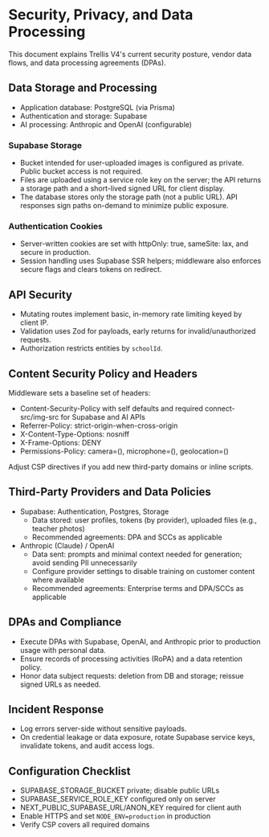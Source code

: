 # Security, Privacy, and Data Processing

This document explains Trellis V4's current security posture, vendor data flows, and data processing agreements (DPAs).

## Data Storage and Processing

- Application database: PostgreSQL (via Prisma)
- Authentication and storage: Supabase
- AI processing: Anthropic and OpenAI (configurable)

### Supabase Storage
- Bucket intended for user-uploaded images is configured as private. Public bucket access is not required.
- Files are uploaded using a service role key on the server; the API returns a storage path and a short-lived signed URL for client display.
- The database stores only the storage path (not a public URL). API responses sign paths on-demand to minimize public exposure.

### Authentication Cookies
- Server-written cookies are set with httpOnly: true, sameSite: lax, and secure in production.
- Session handling uses Supabase SSR helpers; middleware also enforces secure flags and clears tokens on redirect.

## API Security

- Mutating routes implement basic, in-memory rate limiting keyed by client IP.
- Validation uses Zod for payloads, early returns for invalid/unauthorized requests.
- Authorization restricts entities by `schoolId`.

## Content Security Policy and Headers

Middleware sets a baseline set of headers:
- Content-Security-Policy with self defaults and required connect-src/img-src for Supabase and AI APIs
- Referrer-Policy: strict-origin-when-cross-origin
- X-Content-Type-Options: nosniff
- X-Frame-Options: DENY
- Permissions-Policy: camera=(), microphone=(), geolocation=()

Adjust CSP directives if you add new third-party domains or inline scripts.

## Third-Party Providers and Data Policies

- Supabase: Authentication, Postgres, Storage
  - Data stored: user profiles, tokens (by provider), uploaded files (e.g., teacher photos)
  - Recommended agreements: DPA and SCCs as applicable
- Anthropic (Claude) / OpenAI
  - Data sent: prompts and minimal context needed for generation; avoid sending PII unnecessarily
  - Configure provider settings to disable training on customer content where available
  - Recommended agreements: Enterprise terms and DPA/SCCs as applicable

## DPAs and Compliance

- Execute DPAs with Supabase, OpenAI, and Anthropic prior to production usage with personal data.
- Ensure records of processing activities (RoPA) and a data retention policy.
- Honor data subject requests: deletion from DB and storage; reissue signed URLs as needed.

## Incident Response

- Log errors server-side without sensitive payloads.
- On credential leakage or data exposure, rotate Supabase service keys, invalidate tokens, and audit access logs.

## Configuration Checklist

- SUPABASE_STORAGE_BUCKET private; disable public URLs
- SUPABASE_SERVICE_ROLE_KEY configured only on server
- NEXT_PUBLIC_SUPABASE_URL/ANON_KEY required for client auth
- Enable HTTPS and set `NODE_ENV=production` in production
- Verify CSP covers all required domains



